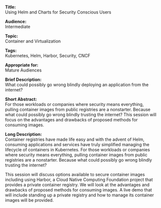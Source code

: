 **Title:**  
Using Helm and Charts for Security Conscious Users

**Audience:**  
Intermediate

**Topic:**  
Container and Virtualization

**Tags:**  
Kubernetes, Helm, Harbor, Security, CNCF

**Appropriate for:**  
Mature Audiences

**Brief Description:**  
What could possibly go wrong blindly deploying an application from the internet?

**Short Abstract:**  
For those workloads or companies where security means everything, pulling container images from public registries are a nonstarter. Because what could possibly go wrong blindly trusting the internet? This session will focus on the advantages and drawbacks of proposed methods for consuming images.

**Long Description:**  
Container registries have made life easy and with the advent of Helm, consuming applications and services have truly simplified managing the lifecycle of containers in Kubernetes. For those workloads or companies where security means everything, pulling container images from public registries are a nonstarter. Because what could possibly go wrong blindly trusting the internet?

This session will discuss options available to secure container images including using Harbor, a Cloud Native Computing Foundation project that provides a private container registry. We will look at the advantages and drawbacks of proposed methods for consuming images. A live demo that will include standing up a private registry and how to manage its container images will be provided.
